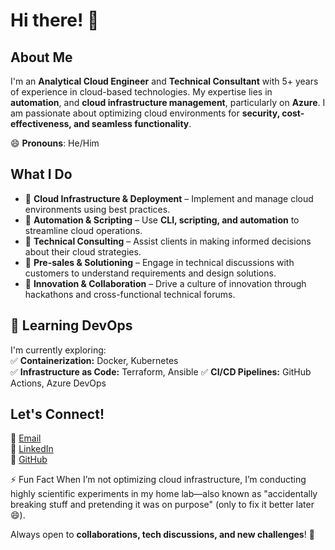 # Hi there! 👋

## About Me
I'm an **Analytical Cloud Engineer** and **Technical Consultant** with 5+ years of experience in cloud-based technologies. My expertise lies in **automation**, and **cloud infrastructure management**, particularly on **Azure**. I am passionate about optimizing cloud environments for **security, cost-effectiveness, and seamless functionality**.

😄 **Pronouns**: He/Him

## What I Do
- 🚀 **Cloud Infrastructure & Deployment** – Implement and manage cloud environments using best practices.
- 🔄 **Automation & Scripting** – Use **CLI, scripting, and automation** to streamline cloud operations.
- 🎯 **Technical Consulting** – Assist clients in making informed decisions about their cloud strategies.
- 🤝 **Pre-sales & Solutioning** – Engage in technical discussions with customers to understand requirements and design solutions.
- 🎨 **Innovation & Collaboration** – Drive a culture of innovation through hackathons and cross-functional technical forums.

## 🚀 Learning DevOps  
I'm currently exploring:  
✅ **Containerization:** Docker, Kubernetes  
✅ **Infrastructure as Code:** Terraform, Ansible 
✅ **CI/CD Pipelines:** GitHub Actions, Azure DevOps 

## Let's Connect!
📧 [Email](mailto:sumeet.singh01@outlook.com)  
💼 [LinkedIn](https://www.linkedin.com/in/sumeetsingh-ss/)  
🐙 [GitHub](https://github.com/SumeetSinggh)

⚡ Fun Fact
When I’m not optimizing cloud infrastructure, I’m conducting highly scientific experiments in my home lab—also known as "accidentally breaking stuff and pretending it was on purpose" (only to fix it better later 😄).

Always open to **collaborations, tech discussions, and new challenges**! 🚀
